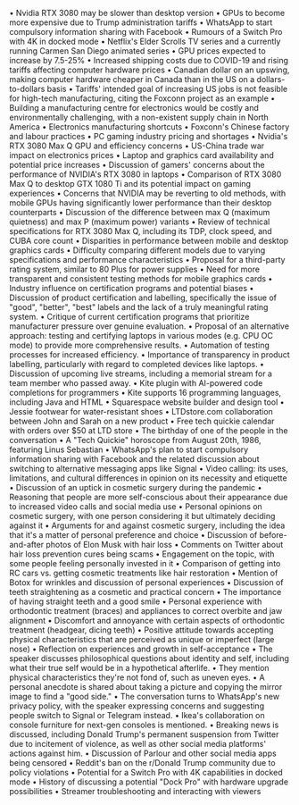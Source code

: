• Nvidia RTX 3080 may be slower than desktop version
• GPUs to become more expensive due to Trump administration tariffs
• WhatsApp to start compulsory information sharing with Facebook
• Rumours of a Switch Pro with 4K in docked mode
• Netflix's Elder Scrolls TV series and a currently running Carmen San Diego animated series
• GPU prices expected to increase by 7.5-25%
• Increased shipping costs due to COVID-19 and rising tariffs affecting computer hardware prices
• Canadian dollar on an upswing, making computer hardware cheaper in Canada than in the US on a dollars-to-dollars basis
• Tariffs' intended goal of increasing US jobs is not feasible for high-tech manufacturing, citing the Foxconn project as an example
• Building a manufacturing centre for electronics would be costly and environmentally challenging, with a non-existent supply chain in North America
• Electronics manufacturing shortcuts
• Foxconn's Chinese factory and labour practices
• PC gaming industry pricing and shortages
• Nvidia's RTX 3080 Max Q GPU and efficiency concerns
• US-China trade war impact on electronics prices
• Laptop and graphics card availability and potential price increases
• Discussion of gamers' concerns about the performance of NVIDIA's RTX 3080 in laptops
• Comparison of RTX 3080 Max Q to desktop GTX 1080 Ti and its potential impact on gaming experiences
• Concerns that NVIDIA may be reverting to old methods, with mobile GPUs having significantly lower performance than their desktop counterparts
• Discussion of the difference between max Q (maximum quietness) and max P (maximum power) variants
• Review of technical specifications for RTX 3080 Max Q, including its TDP, clock speed, and CUBA core count
• Disparities in performance between mobile and desktop graphics cards
• Difficulty comparing different models due to varying specifications and performance characteristics
• Proposal for a third-party rating system, similar to 80 Plus for power supplies
• Need for more transparent and consistent testing methods for mobile graphics cards
• Industry influence on certification programs and potential biases
• Discussion of product certification and labelling, specifically the issue of "good", "better", "best" labels and the lack of a truly meaningful rating system.
• Critique of current certification programs that prioritize manufacturer pressure over genuine evaluation.
• Proposal of an alternative approach: testing and certifying laptops in various modes (e.g. CPU OC mode) to provide more comprehensive results.
• Automation of testing processes for increased efficiency.
• Importance of transparency in product labelling, particularly with regard to completed devices like laptops.
• Discussion of upcoming live streams, including a memorial stream for a team member who passed away.
• Kite plugin with AI-powered code completions for programmers
• Kite supports 16 programming languages, including Java and HTML
• Squarespace website builder and design tool
• Jessie footwear for water-resistant shoes
• LTDstore.com collaboration between John and Sarah on a new product
• Free tech quickie calendar with orders over $50 at LTD store
• The birthday of one of the people in the conversation
• A "Tech Quickie" horoscope from August 20th, 1986, featuring Linus Sebastian
• WhatsApp's plan to start compulsory information sharing with Facebook and the related discussion about switching to alternative messaging apps like Signal
• Video calling: its uses, limitations, and cultural differences in opinion on its necessity and etiquette
• Discussion of an uptick in cosmetic surgery during the pandemic
• Reasoning that people are more self-conscious about their appearance due to increased video calls and social media use
• Personal opinions on cosmetic surgery, with one person considering it but ultimately deciding against it
• Arguments for and against cosmetic surgery, including the idea that it's a matter of personal preference and choice
• Discussion of before-and-after photos of Elon Musk with hair loss
• Comments on Twitter about hair loss prevention cures being scams
• Engagement on the topic, with some people feeling personally invested in it
• Comparison of getting into RC cars vs. getting cosmetic treatments like hair restoration
• Mention of Botox for wrinkles and discussion of personal experiences
• Discussion of teeth straightening as a cosmetic and practical concern
• The importance of having straight teeth and a good smile
• Personal experience with orthodontic treatment (braces) and appliances to correct overbite and jaw alignment
• Discomfort and annoyance with certain aspects of orthodontic treatment (headgear, dicing teeth)
• Positive attitude towards accepting physical characteristics that are perceived as unique or imperfect (large nose)
• Reflection on experiences and growth in self-acceptance
• The speaker discusses philosophical questions about identity and self, including what their true self would be in a hypothetical afterlife.
• They mention physical characteristics they're not fond of, such as uneven eyes.
• A personal anecdote is shared about taking a picture and copying the mirror image to find a "good side."
• The conversation turns to WhatsApp's new privacy policy, with the speaker expressing concerns and suggesting people switch to Signal or Telegram instead.
• Ikea's collaboration on console furniture for next-gen consoles is mentioned.
• Breaking news is discussed, including Donald Trump's permanent suspension from Twitter due to incitement of violence, as well as other social media platforms' actions against him.
• Discussion of Parlour and other social media apps being censored
• Reddit's ban on the r/Donald Trump community due to policy violations
• Potential for a Switch Pro with 4K capabilities in docked mode
• History of discussing a potential "Dock Pro" with hardware upgrade possibilities
• Streamer troubleshooting and interacting with viewers
